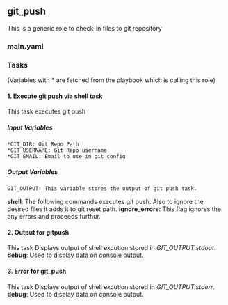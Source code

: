 [//]: # (##############################################################################################)
[//]: # (Copyright Accenture. All Rights Reserved.)
[//]: # (SPDX-License-Identifier: Apache-2.0)
[//]: # (##############################################################################################)

## git_push
This is a generic role to check-in files to git repository
### main.yaml
### Tasks
(Variables with * are fetched from the playbook which is calling this role)
#### 1. Execute git push via shell task
This task executes git push
##### Input Variables
    *GIT_DIR: Git Repo Path
    *GIT_USERNAME: Git Repo username
    *GIT_EMAIL: Email to use in git config
##### Output Variables

    GIT_OUTPUT: This variable stores the output of git push task.
**shell**: The following commands executes git push. Also to ignore the desired files it adds it to git reset path.
**ignore_errors**: This flag ignores the any errors and proceeds furthur.


#### 2. Output for gitpush
This task Displays output of shell excution stored in *GIT_OUTPUT.stdout*.
**debug**: Used to display data on console output.

#### 3. Error for git_push
This task Displays output of shell excution stored in *GIT_OUTPUT.stderr*.
**debug**: Used to display data on console output.